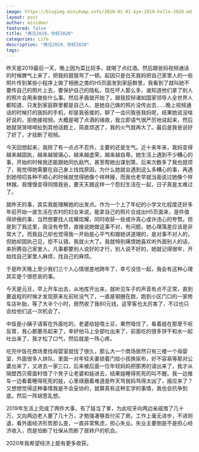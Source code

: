 ```yaml
---
image: https://blogimg.minidump.info/2020-01-01-bye-2019-hello-2020.md
layout: post
author: missdeer
featured: false
title: "再见2019，你好2020"
categories: Life
description: "再见2019，你好2020"
tags: 
---
```


昨天是2019最后一天，晚上因为菜比较多，就喝了点红酒。然后跟爸妈视频通话的时候脾气上来了，把我妈狠狠骂了一顿。起因只是白天我妈把自己家里人的一些照片传到某些小程序上做了相册之类的H5页面发到家庭群里，我看到了就叫她不要传自己的照片上去，要保护自己的隐私，现在坏人那么多，谁知道他们拿了别人的照片会用来做些什么事。然后矛盾就开始了，跟我狡辩诸如国家领导人全世界人都知道、只发到家庭群里都是自己人、是她自己做的照片没传出去……晚上视频通话的时候打的我妈的手机，却是我爸接的，聊了一会问我爸我妈呢，结果她说没啥好说的，拒绝接视频。大概是喝了点酒的缘故，我立即语气很严厉地说起来，然后她就哭哭啼啼扯到其他话题上，简直烦透了，我的火气就再大了。最后是我爸说好了好了，才挂断了视频。

今天回想起来，我除了有一点点不忍外，主要的还是生气。近十来年来，我妈变得越来越固执，越来越玻璃心，越来越虚荣，越来越自卑。她生活上遇到不少糟心的事，开始的时候我还能跟她同仇敌忾，甚至帮她出谋划策，后来次数多了我也就烦了，我觉得她需要在自己身上找找原因，为什么她就会遇到这么多糟心的事，再遇到她唠叨各种不顺心的时候就觉得她像个祥林嫂，而我也老早就当面说过她像个祥林嫂。我慢慢变得同情我爸，要天天跟这样一个怨妇生活在一起，日子真是太难过了。

就昨天的事，其实我能理解她的出发点。作为一个上了年纪的小学文化程度还好多年前开始一直生活在农村的妇女来说，能拿自己的照片合成出H5页面来，是件值得骄傲的事，当然想要找人炫耀炫耀，同时收获一些或许真心或许违心的夸赞。但是到了我这里，我没有夸赞，直接说她做这事不对，有问题，她心理落差应该是非常大了。而我自己却也觉得我一开始是心平气和跟她讲道理的，是对事不对人的，但她却固执己见，拒不认错，我就火大了。我就特别痛恨她喜欢听外面别人的话，来折腾自己家里人，凡事都要别人说好的才行，别人说不好的，她就记得很牢，开始找自己家里人麻烦，找自己的麻烦。

于是昨天晚上至少我们三个人心情很差地跨年了，幸亏没住一起，我会有这种心理其实是个很悲哀的事。

今天是元旦，早上开车出去，从地库开出来，就听见车子的声音有点不正常，直到要返程的时候才发现原来左前轮没气了，一直是钢圈在跑，跑到小区门口的一家修车店补胎，等了大半个小时，居然收了我80元钱，这宰客也太厉害了，不过也只会给他们这一次机会了。

中饭是小姨子请客在外面吃的，老婆给娃喂土豆，果然噎住了，看着娃在那里干呕反胃，我心都要吊起来了，幸好他马上全部吐出来了，前面吃的很多饼干和水一起吐出来了，我才松了口气，然后就是一阵心疼。

吃完中饭在商场里找母婴室就找了很久，那么大一个商场居然只有三楼一个母婴室，外面很多人排队，里面一对年轻夫妻锁着门给小孩换尿布，好不容易等那对公婆出来了，又进去一家三口，后来被后面一位年轻妈妈把那男的请出来了，我才从隔壁西贝筱面村借了个凳子让老婆和娃进去，结果娃睡得死死的叫不醒。我一边推车一边看着睡得死死的娃，心里琢磨着难道是昨天骂我妈骂得太凶了，报应来了？又想想觉得这种事情我是不会妥协的，就算真有这种玄学的事情，我也会抗争到底。然后一阵胡思乱想。

2019年生活上完成了两件大事，有了娃当了爹，为此咬牙向两边亲戚借了几十万，又向两边老人要了几十万，才勉强凑够首付买了房。工作上毫无进步，不进则退，看外面经济形势那么差，一直非常焦虑，担心失业。失业主要倒是不是担心经济收入，而是怕断了社保从而断了居转户的机会。

2020年我希望经济上能有更多收获。